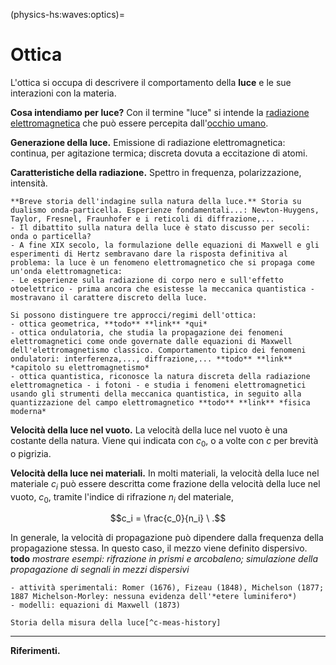 (physics-hs:waves:optics)=
# Ottica

L'ottica si occupa di descrivere il comportamento della **luce** e le sue interazioni con la materia.

**Cosa intendiamo per luce?** Con il termine "luce" si intende la [radiazione elettromagnetica](physics-hs:electromagnetism:em-waves) che può essere percepita dall'[occhio umano](physics-hs:waves:optics:eye).

**Generazione della luce.** Emissione di radiazione elettromagnetica: continua, per agitazione termica; discreta dovuta a eccitazione di atomi.

**Caratteristiche della radiazione.** Spettro in frequenza, polarizzazione, intensità.

```{dropdown} Breve storia dell'indagine sulla natura della luce
**Breve storia dell'indagine sulla natura della luce.** Storia su dualismo onda-particella. Esperienze fondamentali...: Newton-Huygens, Taylor, Fresnel, Fraunhofer e i reticoli di diffrazione,...
- Il dibattito sulla natura della luce è stato discusso per secoli: onda o particella?
- A fine XIX secolo, la formulazione delle equazioni di Maxwell e gli esperimenti di Hertz sembravano dare la risposta definitiva al problema: la luce è un fenomeno elettromagnetico che si propaga come un'onda elettromagnetica:
- Le esperienze sulla radiazione di corpo nero e sull'effetto otoelettrico - prima ancora che esistesse la meccanica quantistica - mostravano il carattere discreto della luce.
```

```{dropdown} Tre regimi e tre approcci
Si possono distinguere tre approcci/regimi dell'ottica:
- ottica geometrica, **todo** **link** *qui* 
- ottica ondulatoria, che studia la propagazione dei fenomeni elettromagnetici come onde governate dalle equazioni di Maxwell dell'elettromagnetismo classico. Comportamento tipico dei fenomeni ondulatori: interferenza,..., diffrazione,... **todo** **link** *capitolo su elettromagnetismo*
- ottica quantistica, riconosce la natura discreta della radiazione elettromagnetica - i fotoni - e studia i fenomeni elettromagnetici usando gli strumenti della meccanica quantistica, in seguito alla quantizzazione del campo elettromagnetico **todo** **link** *fisica moderna*
```

**Velocità della luce nel vuoto.** La velocità della luce nel vuoto è una costante della natura. Viene qui indicata con $c_0$, o a volte con $c$ per brevità o pigrizia.

**Velocità della luce nei materiali.** In molti materiali, la velocità della luce nel materiale $c_i$ può essere descritta come frazione della velocità della luce nel vuoto, $c_0$, tramite l'indice di rifrazione $n_i$ del materiale,

$$c_i = \frac{c_0}{n_i} \ .$$

In generale, la velocità di propagazione può dipendere dalla frequenza della propagazione stessa. In questo caso, il mezzo viene definito dispersivo. **todo** *mostrare esempi: rifrazione in prismi e arcobaleno; simulazione della propagazione di segnali in mezzi dispersivi*

<!--
```{prf:definition} Indice di rifrazione
:label: refraction-index

L'indice di rifrazione $n_i$ di un materiale omogeneo è una proprietà del materiale che può essere definita come rapporto della velocità di propagazione della luce nel vuoto $c$ e nel materiale $c_i$,

$$n_i = \frac{c_0}{c_i} \ .$$

```
-->

```{dropdown} Storia delle misure della velocità della luce
- attività sperimentali: Romer (1676), Fizeau (1848), Michelson (1877; 1887 Michelson-Morley: nessuna evidenza dell'*etere luminifero*)
- modelli: equazioni di Maxwell (1873)

Storia della misura della luce[^c-meas-history]
```

---

**Riferimenti.**
[^c-meas-history]: [University of California, Riverside - FAQ - How is the speed of light measured?](https://math.ucr.edu/home/baez/physics/Relativity/SpeedOfLight/measure_c.html) 

